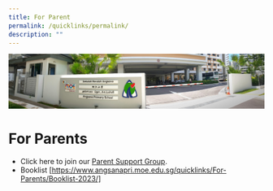 ```yaml
---
title: For Parent
permalink: /quicklinks/permalink/
description: ""
---
```

![](/images/About%20Us.jpg)

# For Parents

*   Click here to join our [Parent Support Group](go.gov.sg/asps-psg).
*   Booklist [https://www.angsanapri.moe.edu.sg/quicklinks/For-Parents/Booklist-2023/]